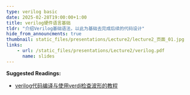 ```yaml
---
type: verilog basic
date: 2025-02-28T19:00:00+1:00
title: verilog硬件语言基础
tldr: "介绍Verilog基础语法，以此为基础去完成后续的代码设计"
hide_from_announcments: true
thumbnail: static_files/presentations/Lecture2/lecture2_页面_01.jpg
links: 
    - url: /static_files/presentations/Lecture2/verilog.pdf
      name: slides
---
```


**Suggested Readings:**
- [verilog代码编译与使用verdi检查波形的教程](https://blog.csdn.net/JasonFuyz/article/details/107508893)